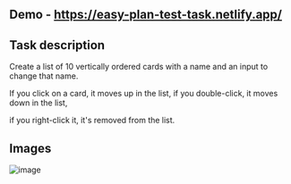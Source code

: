 ## Demo - https://easy-plan-test-task.netlify.app/

## Task description
Create a list of 10 vertically ordered cards with a name and an input to change that name. 

If you click on a card, it moves up in the list, if you double-click, it moves down in the list, 

if you right-click it, it's removed from the list.

## Images

![image](https://user-images.githubusercontent.com/58564568/139472683-b1d24def-c264-4dd2-b396-b19bf626586a.png)

